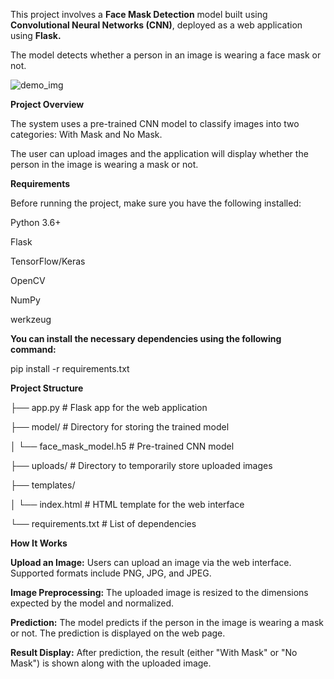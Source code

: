 This project involves a **Face Mask Detection** model built using **Convolutional Neural Networks (CNN)**, deployed as a web application using **Flask.**

The model detects whether a person in an image is wearing a face mask or not.

![demo_img](https://github.com/user-attachments/assets/82d5c81e-f118-48e4-b248-1d4ca6db5f80)

**Project Overview**

The system uses a pre-trained CNN model to classify images into two categories: With Mask and No Mask.

The user can upload images and the application will display whether the person in the image is wearing a mask or not.

**Requirements**

Before running the project, make sure you have the following installed:

Python 3.6+

Flask

TensorFlow/Keras

OpenCV

NumPy

werkzeug

**You can install the necessary dependencies using the following command:**

pip install -r requirements.txt

**Project Structure**

├── app.py                       # Flask app for the web application

├── model/                       # Directory for storing the trained model

│   └── face_mask_model.h5       # Pre-trained CNN model

├── uploads/                     # Directory to temporarily store uploaded images

├── templates/

│   └── index.html               # HTML template for the web interface

└── requirements.txt             # List of dependencies

**How It Works**

**Upload an Image:** Users can upload an image via the web interface. Supported formats include PNG, JPG, and JPEG.

**Image Preprocessing:** The uploaded image is resized to the dimensions expected by the model and normalized.

**Prediction:** The model predicts if the person in the image is wearing a mask or not. The prediction is displayed on the web page.

**Result Display:** After prediction, the result (either "With Mask" or "No Mask") is shown along with the uploaded image.


